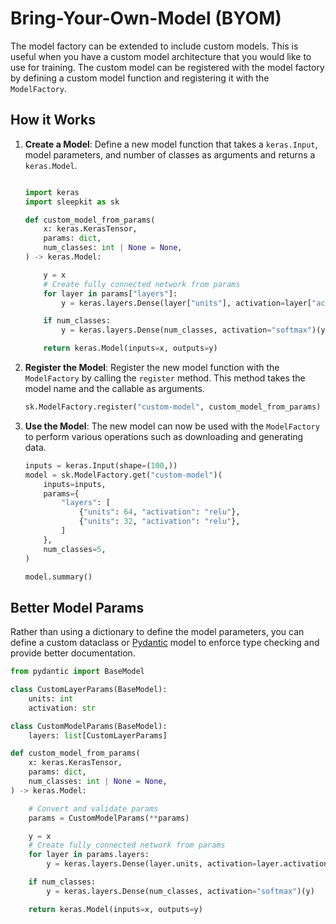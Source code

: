 # Bring-Your-Own-Model (BYOM)

The model factory can be extended to include custom models. This is useful when you have a custom model architecture that you would like to use for training. The custom model can be registered with the model factory by defining a custom model function and registering it with the `ModelFactory`.

## <span class="sk-h2-span">How it Works</span>

1. **Create a Model**: Define a new model function that takes a `keras.Input`, model parameters, and number of classes as arguments and returns a `keras.Model`.

    ```py linenums="1"

    import keras
    import sleepkit as sk

    def custom_model_from_params(
        x: keras.KerasTensor,
        params: dict,
        num_classes: int | None = None,
    ) -> keras.Model:

        y = x
        # Create fully connected network from params
        for layer in params["layers"]:
            y = keras.layers.Dense(layer["units"], activation=layer["activation"])(y)

        if num_classes:
            y = keras.layers.Dense(num_classes, activation="softmax")(y)

        return keras.Model(inputs=x, outputs=y)
    ```

2. **Register the Model**: Register the new model function with the `ModelFactory` by calling the `register` method. This method takes the model name and the callable as arguments.

    ```py linenums="1"
    sk.ModelFactory.register("custom-model", custom_model_from_params)
    ```

3. **Use the Model**: The new model can now be used with the `ModelFactory` to perform various operations such as downloading and generating data.

    ```py linenums="1"
    inputs = keras.Input(shape=(100,))
    model = sk.ModelFactory.get("custom-model")(
        inputs=inputs,
        params={
            "layers": [
                {"units": 64, "activation": "relu"},
                {"units": 32, "activation": "relu"},
            ]
        },
        num_classes=5,
    )

    model.summary()

    ```

## <span class="sk-h2-span">Better Model Params</span>

Rather than using a dictionary to define the model parameters, you can define a custom dataclass or [Pydantic](https://pydantic-docs.helpmanual.io/) model to enforce type checking and provide better documentation.

```py linenums="1"
from pydantic import BaseModel

class CustomLayerParams(BaseModel):
    units: int
    activation: str

class CustomModelParams(BaseModel):
    layers: list[CustomLayerParams]

def custom_model_from_params(
    x: keras.KerasTensor,
    params: dict,
    num_classes: int | None = None,
) -> keras.Model:

    # Convert and validate params
    params = CustomModelParams(**params)

    y = x
    # Create fully connected network from params
    for layer in params.layers:
        y = keras.layers.Dense(layer.units, activation=layer.activation)(y)

    if num_classes:
        y = keras.layers.Dense(num_classes, activation="softmax")(y)

    return keras.Model(inputs=x, outputs=y)
```
